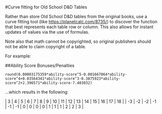 #Curve fitting for Old School D&D Tables

Rather than store Old School D&D tables from the original books, use a curve fitting tool (like https://planetcalc.com/8735/) to discover the function that best represents each table row or column. This also allows for instant updates of values via the use of formulas.

Note also that math cannot be copyrighted, so original publishers should not be able to claim copyright of a table. 

For example:

##Ability Score Bonuses/Penalties
```
round(0.00003175359*ability-score^5-0.001667064*ability-score^4+0.03564341*ability-score^3-0.3875923*ability-score^2+2.396571*ability-score-7.483032)
```

...which results in the following:


| 3 | 4 | 5 | 6 | 7 | 8 | 9 | 10 | 11 | 12 | 13 | 14 | 15 | 16 | 17 | 18 |
| -3 | -2 | -2 | -1 | -1 | -1 | 0 | 0 | 0 | 0 | 1 | 1 | 1 | 2 | 2 | 3 |
